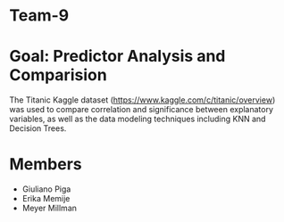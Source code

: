 # Team-9
# Goal: Predictor Analysis and Comparision 
The Titanic Kaggle dataset (https://www.kaggle.com/c/titanic/overview) was used to compare correlation and significance between explanatory variables, as well as the data modeling techniques including KNN and Decision Trees.

# Members
* Giuliano Piga
* Erika Memije
* Meyer Millman
